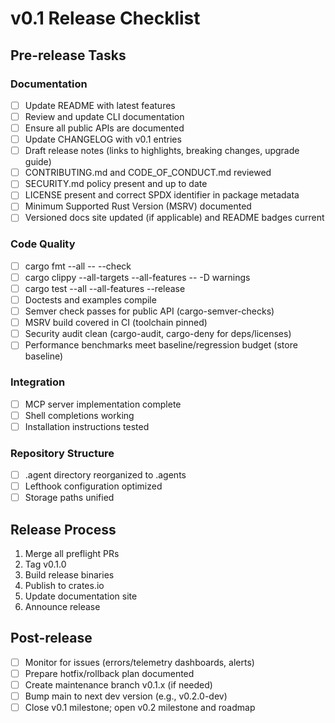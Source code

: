 # v0.1 Release Checklist

## Pre-release Tasks

### Documentation
- [ ] Update README with latest features
- [ ] Review and update CLI documentation
- [ ] Ensure all public APIs are documented
- [ ] Update CHANGELOG with v0.1 entries
- [ ] Draft release notes (links to highlights, breaking changes, upgrade guide)
- [ ] CONTRIBUTING.md and CODE_OF_CONDUCT.md reviewed
- [ ] SECURITY.md policy present and up to date
- [ ] LICENSE present and correct SPDX identifier in package metadata
- [ ] Minimum Supported Rust Version (MSRV) documented
- [ ] Versioned docs site updated (if applicable) and README badges current
### Code Quality
- [ ] cargo fmt --all -- --check
- [ ] cargo clippy --all-targets --all-features -- -D warnings
- [ ] cargo test --all --all-features --release
- [ ] Doctests and examples compile
- [ ] Semver check passes for public API (cargo-semver-checks)
- [ ] MSRV build covered in CI (toolchain pinned)
- [ ] Security audit clean (cargo-audit, cargo-deny for deps/licenses)
- [ ] Performance benchmarks meet baseline/regression budget (store baseline)
### Integration
- [ ] MCP server implementation complete
- [ ] Shell completions working
- [ ] Installation instructions tested

### Repository Structure
- [ ] .agent directory reorganized to .agents
- [ ] Lefthook configuration optimized
- [ ] Storage paths unified

## Release Process

1. Merge all preflight PRs
2. Tag v0.1.0
3. Build release binaries
4. Publish to crates.io
5. Update documentation site
6. Announce release

## Post-release

- [ ] Monitor for issues (errors/telemetry dashboards, alerts)
- [ ] Prepare hotfix/rollback plan documented
- [ ] Create maintenance branch v0.1.x (if needed)
- [ ] Bump main to next dev version (e.g., v0.2.0-dev)
- [ ] Close v0.1 milestone; open v0.2 milestone and roadmap